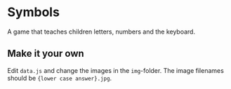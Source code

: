 # Symbols

A game that teaches children letters, numbers and the keyboard.

## Make it your own

Edit `data.js` and change the images in the `img`-folder. The image filenames should be `{lower case answer}.jpg`.
